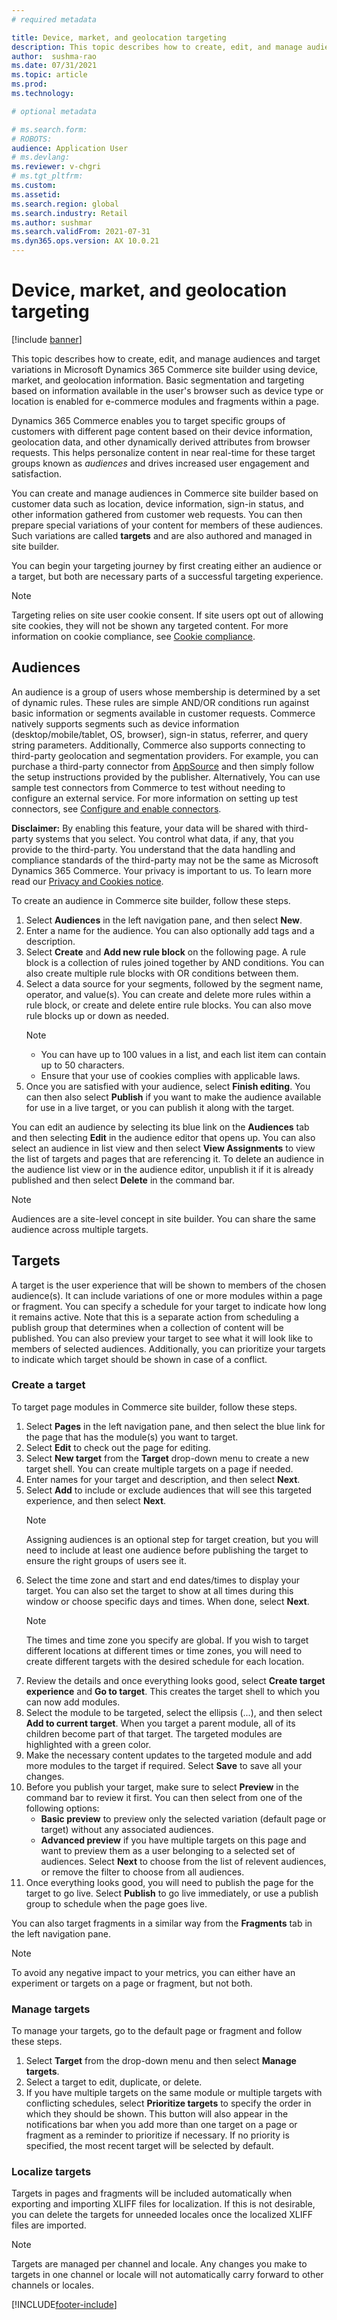 ```yaml
---
# required metadata

title: Device, market, and geolocation targeting
description: This topic describes how to create, edit, and manage audiences and target variations in Microsoft Dynamics 365 Commerce site builder using device, market, and geolocation information.
author:  sushma-rao 
ms.date: 07/31/2021
ms.topic: article
ms.prod: 
ms.technology: 

# optional metadata

# ms.search.form: 
# ROBOTS: 
audience: Application User
# ms.devlang: 
ms.reviewer: v-chgri
# ms.tgt_pltfrm: 
ms.custom: 
ms.assetid: 
ms.search.region: global
ms.search.industry: Retail
ms.author: sushmar
ms.search.validFrom: 2021-07-31
ms.dyn365.ops.version: AX 10.0.21
---
```


# Device, market, and geolocation targeting

[!include [banner](includes/banner.md)]

This topic describes how to create, edit, and manage audiences and target variations in Microsoft Dynamics 365 Commerce site builder using device, market, and geolocation information. Basic segmentation and targeting based on information available in the user's browser such as device type or location is enabled for e-commerce modules and fragments within a page.

Dynamics 365 Commerce enables you to target specific groups of customers with different page content based on their device information, geolocation data, and other dynamically derived attributes from browser requests. This helps personalize content in near real-time for these target groups known as *audiences* and drives increased user engagement and satisfaction.

You can create and manage audiences in Commerce site builder based on customer data such as location, device information, sign-in status, and other information gathered from customer web requests. You can then prepare special variations of your content for members of these audiences. Such variations are called **targets** and are also authored and managed in site builder.

You can begin your targeting journey by first creating either an audience or a target, but both are necessary parts of a successful targeting experience.

> [!NOTE]
> Targeting relies on site user cookie consent. If site users opt out of allowing site cookies, they will not be shown any targeted content. For more information on cookie compliance, see [Cookie compliance](cookie-compliance.md).

## Audiences

An audience is a group of users whose membership is determined by a set of dynamic rules. These rules are simple AND/OR conditions run against basic information or segments available in customer requests. Commerce natively supports segments such as device information (desktop/mobile/tablet, OS, browser), sign-in status, referrer, and query string parameters. Additionally, Commerce also supports connecting to third-party geolocation and segmentation providers. For example, you can purchase a third-party connector from [AppSource](https://appsource.microsoft.com) and then simply follow the setup instructions provided by the publisher. Alternatively, You can use sample test connectors from Commerce to test without needing to configure an external service. For more information on setting up test connectors, see [Configure and enable connectors](e-commerce-extensibility/connectors.md). 

**Disclaimer:** By enabling this feature, your data will be shared with third-party systems that you select. You control what data, if any, that you provide to the third-party. You understand that the data handling and compliance standards of the third-party may not be the same as Microsoft Dynamics 365 Commerce. Your privacy is important to us. To learn more read our [Privacy and Cookies notice](https://privacy.microsoft.com/en-us/privacystatement).

To create an audience in Commerce site builder, follow these steps.

1. Select **Audiences** in the left navigation pane, and then select **New**.
1. Enter a name for the audience. You can also optionally add tags and a description. 
1. Select **Create** and **Add new rule block** on the following page. A rule block is a collection of rules joined together by AND conditions. You can also create multiple rule blocks with OR conditions between them.
1. Select a data source for your segments, followed by the segment name, operator, and value(s). You can create and delete more rules within a rule block, or create and delete entire rule blocks. You can also move rule blocks up or down as needed.
    > [!NOTE]
    > - You can have up to 100 values in a list, and each list item can contain up to 50 characters.
    > - Ensure that your use of cookies complies with applicable laws.
1. Once you are satisfied with your audience, select **Finish editing**. You can then also select **Publish** if you want to make the audience available for use in a live target, or you can publish it along with the target.

You can edit an audience by selecting its blue link on the **Audiences** tab and then selecting **Edit** in the audience editor that opens up. You can also select an audience in list view and then select **View Assignments** to view the list of targets and pages that are referencing it. To delete an audience in the audience list view or in the audience editor, unpublish it if it is already published and then select **Delete** in the command bar.

> [!NOTE]
> Audiences are a site-level concept in site builder. You can share the same audience across multiple targets.

## Targets

A target is the user experience that will be shown to members of the chosen audience(s). It can include variations of one or more modules within a page or fragment. You can specify a schedule for your target to indicate how long it remains active. Note that this is a separate action from scheduling a publish group that determines when a collection of content will be published. You can also preview your target to see what it will look like to members of selected audiences. Additionally, you can prioritize your targets to indicate which target should be shown in case of a conflict.

### Create a target

To target page modules in Commerce site builder, follow these steps.

1. Select **Pages** in the left navigation pane, and then select the blue link for the page that has the module(s) you want to target.
1. Select **Edit** to check out the page for editing.
1. Select **New target** from the **Target** drop-down menu to create a new target shell. You can create multiple targets on a page if needed. 
1. Enter names for your target and description, and then select **Next**.
1. Select **Add** to include or exclude audiences that will see this targeted experience, and then select **Next**. 
    > [!NOTE]
    > Assigning audiences is an optional step for target creation, but you will need to include at least one audience before publishing the target to ensure the right groups of users see it.
1. Select the time zone and start and end dates/times to display your target. You can also set the target to show at all times during this window or choose specific days and times. When done, select **Next**. 
    > [!NOTE]
    > The times and time zone you specify are global. If you wish to target different locations at different times or time zones, you will need to create different targets with the desired schedule for each location.
1. Review the details and once everything looks good, select **Create target experience** and **Go to target**. This creates the target shell to which you can now add modules. 
1. Select the module to be targeted, select the ellipsis (...), and then select **Add to current target**. When you target a parent module, all of its children become part of that target. The targeted modules are highlighted with a green color.
1. Make the necessary content updates to the targeted module and add more modules to the target if required. Select **Save** to save all your changes.
1. Before you publish your target, make sure to select **Preview** in the command bar to review it first. You can then select from one of the following options:
    - **Basic preview** to preview only the selected variation (default page or target) without any associated audiences.
    - **Advanced preview** if you have multiple targets on this page and want to preview them as a user belonging to a selected set of audiences. Select **Next** to choose from the list of relevent audiences, or remove the filter to choose from all audiences.
1. Once everything looks good, you will need to publish the page for the target to go live. Select **Publish** to go live immediately, or use a publish group to schedule when the page goes live.

You can also target fragments in a similar way from the **Fragments** tab in the left navigation pane.

> [!NOTE]
> To avoid any negative impact to your metrics, you can either have an experiment or targets on a page or fragment, but not both.

### Manage targets

To manage your targets, go to the default page or fragment and follow these steps.

1. Select **Target** from the drop-down menu and then select **Manage targets**.
1. Select a target to edit, duplicate, or delete.
1. If you have multiple targets on the same module or multiple targets with conflicting schedules, select **Prioritize targets** to specify the order in which they should be shown. This button will also appear in the notifications bar when you add more than one target on a page or fragment as a reminder to prioritize if necessary. If no priority is specified, the most recent target will be selected by default.

### Localize targets

Targets in pages and fragments will be included automatically when exporting and importing XLIFF files for localization. If this is not desirable, you can delete the targets for unneeded locales once the localized XLIFF files are imported. 

> [!NOTE]
> Targets are managed per channel and locale. Any changes you make to targets in one channel or locale will not automatically carry forward to other channels or locales.

[!INCLUDE[footer-include](../includes/footer-banner.md)]
